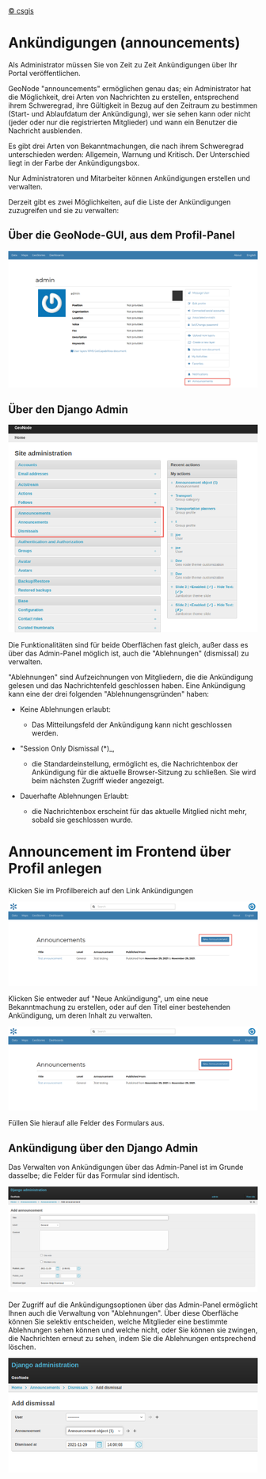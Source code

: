 <!-- the Menu -->
<link rel="stylesheet" media="all" href="../styles.css" />
<div id="logo"><a href="https://csgis.de">© csgis</a></div>
<div id="menu"></div>
<div id="jumpMenu"></div>
<script src="../menu.js"></script>
<script src="../jumpmenu.js"></script>
<!-- the Menu -->


# Ankündigungen (announcements)

Als Administrator müssen Sie von Zeit zu Zeit Ankündigungen über Ihr Portal veröffentlichen.

GeoNode "announcements" ermöglichen genau das; ein Administrator hat die Möglichkeit, drei Arten von Nachrichten zu erstellen, entsprechend ihrem Schweregrad, ihre Gültigkeit in Bezug auf den Zeitraum zu bestimmen (Start- und Ablaufdatum der Ankündigung), wer sie sehen kann oder nicht (jeder oder nur die registrierten Mitglieder) und wann ein Benutzer die Nachricht ausblenden.

Es gibt drei Arten von Bekanntmachungen, die nach ihrem Schweregrad unterschieden werden: Allgemein, Warnung und Kritisch. Der Unterschied liegt in der Farbe der Ankündigungsbox.

Nur Administratoren und Mitarbeiter können Ankündigungen erstellen und verwalten.

Derzeit gibt es zwei Möglichkeiten, auf die Liste der Ankündigungen zuzugreifen und sie zu verwalten:

## Über die GeoNode-GUI, aus dem Profil-Panel

![Ankündigungen](images/admin-announcments-005.png)

## Über den Django Admin

![Ankündigungen](images/admin-announcments-006.png)


Die Funktionalitäten sind für beide Oberflächen fast gleich, außer dass es über das Admin-Panel möglich ist, auch die "Ablehnungen" (dismissal) zu verwalten.

"Ablehnungen" sind Aufzeichnungen von Mitgliedern, die die Ankündigung gelesen und das Nachrichtenfeld geschlossen haben. Eine Ankündigung kann eine der drei folgenden "Ablehnungensgründen" haben:

- Keine Ablehnungen erlaubt: 
  - Das Mitteilungsfeld der Ankündigung kann nicht geschlossen werden.

- "Session Only Dismissal (*)_,
  - die Standardeinstellung, ermöglicht es, die Nachrichtenbox der Ankündigung für die aktuelle Browser-Sitzung zu schließen. Sie wird beim nächsten Zugriff wieder angezeigt.

- Dauerhafte Ablehnungen Erlaubt:   
  - die Nachrichtenbox erscheint für das aktuelle Mitglied nicht mehr, sobald sie geschlossen wurde.

# Announcement im Frontend über Profil anlegen

Klicken Sie im Profilbereich auf den Link Ankündigungen


![Announcement im Frontend](images/admin-announcments-007.png)


Klicken Sie entweder auf "Neue Ankündigung", um eine neue Bekanntmachung zu erstellen, oder auf den Titel einer bestehenden Ankündigung, um deren Inhalt zu verwalten.

![Ankündigung anlegen](images/admin-announcments-007.png)

Füllen Sie hierauf alle Felder des Formulars aus.

## Ankündigung über den Django Admin

Das Verwalten von Ankündigungen über das Admin-Panel ist im Grunde dasselbe; die Felder für das Formular sind identisch.

![Ankndigung im Django Admin](images/admin-announcments-009.png)

Der Zugriff auf die Ankündigungsoptionen über das Admin-Panel ermöglicht Ihnen auch die Verwaltung von "Ablehnungen". Über diese Oberfläche können Sie selektiv entscheiden, welche Mitglieder eine bestimmte Ablehnungen sehen können und welche nicht, oder Sie können sie zwingen, die Nachrichten erneut zu sehen, indem Sie die Ablehnungen entsprechend löschen.

![Django Ablehnungen verwalten](images/admin-announcments-010.png)